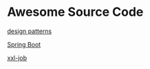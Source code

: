 # Awesome Source Code

[design patterns](./design-patterns.md)

[Spring Boot](./spring-boot.md)

[xxl-job](./xxl-job.md)
